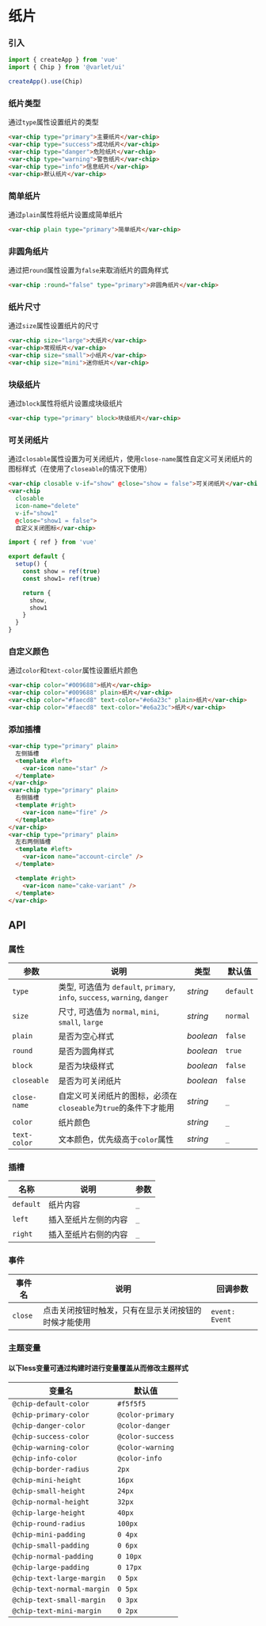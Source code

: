 # 纸片

### 引入

```js
import { createApp } from 'vue'
import { Chip } from '@varlet/ui'

createApp().use(Chip)
```

### 纸片类型

通过`type`属性设置纸片的类型

```html
<var-chip type="primary">主要纸片</var-chip>
<var-chip type="success">成功纸片</var-chip>
<var-chip type="danger">危险纸片</var-chip>
<var-chip type="warning">警告纸片</var-chip>
<var-chip type="info">信息纸片</var-chip>
<var-chip>默认纸片</var-chip>
```

### 简单纸片

通过`plain`属性将纸片设置成简单纸片

```html
<var-chip plain type="primary">简单纸片</var-chip>
```

### 非圆角纸片

通过把`round`属性设置为`false`来取消纸片的圆角样式

```html
<var-chip :round="false" type="primary">非圆角纸片</var-chip>
```

### 纸片尺寸

通过`size`属性设置纸片的尺寸

```html
<var-chip size="large">大纸片</var-chip>
<var-chip>常规纸片</var-chip>
<var-chip size="small">小纸片</var-chip>
<var-chip size="mini">迷你纸片</var-chip>
```

### 块级纸片

通过`block`属性将纸片设置成块级纸片

```html
<var-chip type="primary" block>块级纸片</var-chip>
```

### 可关闭纸片

通过`closable`属性设置为可关闭纸片，使用`close-name`属性自定义可关闭纸片的图标样式（在使用了`closeable`的情况下使用）

```html
<var-chip closable v-if="show" @close="show = false">可关闭纸片</var-chip>
<var-chip
  closable
  icon-name="delete"
  v-if="show1"
  @close="show1 = false">
  自定义关闭图标</var-chip>
```

```js
import { ref } from 'vue'

export default {
  setup() {
    const show = ref(true)
    const show1= ref(true)

    return { 
      show, 
      show1 
    }
  }
}
```

### 自定义颜色

通过`color`和`text-color`属性设置纸片颜色

```html
<var-chip color="#009688">纸片</var-chip>
<var-chip color="#009688" plain>纸片</var-chip>
<var-chip color="#faecd8" text-color="#e6a23c" plain>纸片</var-chip>
<var-chip color="#faecd8" text-color="#e6a23c">纸片</var-chip>
```

### 添加插槽

```html
<var-chip type="primary" plain>
  左侧插槽
  <template #left>
    <var-icon name="star" />
  </template>
</var-chip>
<var-chip type="primary" plain>
  右侧插槽
  <template #right>
    <var-icon name="fire" />
  </template>
</var-chip>
<var-chip type="primary" plain>
  左右两侧插槽
  <template #left>
    <var-icon name="account-circle" />
  </template>

  <template #right>
    <var-icon name="cake-variant" />
  </template>
</var-chip>
```

## API

### 属性

|参数 | 说明 | 类型 | 默认值 |
| ---- | ---- | ---- | ---- |
| `type` | 类型, 可选值为 `default`, `primary`, `info`, `success`, `warning`, `danger` | _string_ | `default` |
| `size` | 尺寸, 可选值为 `normal`, `mini`, `small`, `large` | _string_ | `normal` |
| `plain` | 是否为空心样式 | _boolean_ | `false` |
| `round` | 是否为圆角样式 | _boolean_ | `true` |
| `block` | 是否为块级样式 | _boolean_ | `false` |
| `closeable` | 是否为可关闭纸片 | _boolean_ | `false` |
| `close-name` | 自定义可关闭纸片的图标，必须在`closeable`为`true`的条件下才能用 | _string_ | `_` |
| `color` | 纸片颜色 | _string_ | `_` |
| `text-color` | 文本颜色，优先级高于`color`属性 | _string_ | `_` |

### 插槽

| 名称 | 说明 | 参数 |
| ---- | ---- | ----|
| `default` | 纸片内容 | `_` |
| `left` | 插入至纸片左侧的内容 | `_` |
| `right` | 插入至纸片右侧的内容 | `_` |

### 事件

| 事件名 | 说明 | 回调参数 |
| ---- | ---- | ---- |
| `close` | 点击关闭按钮时触发，只有在显示关闭按钮的时候才能使用| `event: Event`  |

### 主题变量

#### 以下less变量可通过构建时进行变量覆盖从而修改主题样式

| 变量名 | 默认值 |
| --- | --- |
| `@chip-default-color` | `#f5f5f5` |
| `@chip-primary-color` | `@color-primary`|
| `@chip-danger-color` |  `@color-danger`|
| `@chip-success-color` | `@color-success`|
| `@chip-warning-color` |  `@color-warning`|
| `@chip-info-color` | `@color-info`|
| `@chip-border-radius` | `2px` |
| `@chip-mini-height` | `16px` |
| `@chip-small-height` | `24px` |
| `@chip-normal-height` | `32px` |
| `@chip-large-height` | `40px` |
| `@chip-round-radius` | `100px` |
| `@chip-mini-padding` | `0 4px` |
| `@chip-small-padding` | `0 6px` |
| `@chip-normal-padding` | `0 10px` |
| `@chip-large-padding` | `0 17px` |
| `@chip-text-large-margin` | `0 5px` |
| `@chip-text-normal-margin` | `0 5px` |
| `@chip-text-small-margin` | `0 3px` |
| `@chip-text-mini-margin` | `0 2px` |




